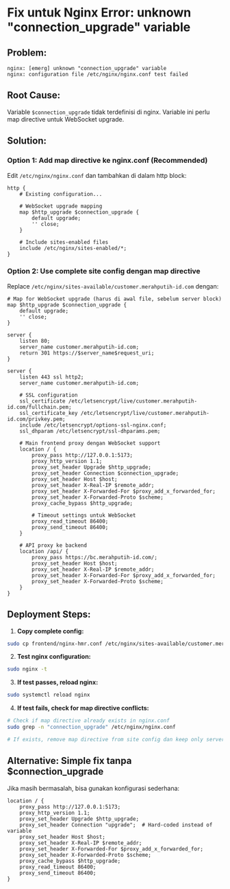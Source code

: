 # Fix untuk Nginx Error: unknown "connection_upgrade" variable

## Problem:
```
nginx: [emerg] unknown "connection_upgrade" variable
nginx: configuration file /etc/nginx/nginx.conf test failed
```

## Root Cause:
Variable `$connection_upgrade` tidak terdefinisi di nginx. Variable ini perlu map directive untuk WebSocket upgrade.

## Solution:

### Option 1: Add map directive ke nginx.conf (Recommended)

Edit `/etc/nginx/nginx.conf` dan tambahkan di dalam http block:

```nginx
http {
    # Existing configuration...
    
    # WebSocket upgrade mapping
    map $http_upgrade $connection_upgrade {
        default upgrade;
        '' close;
    }
    
    # Include sites-enabled files
    include /etc/nginx/sites-enabled/*;
}
```

### Option 2: Use complete site config dengan map directive

Replace `/etc/nginx/sites-available/customer.merahputih-id.com` dengan:

```nginx
# Map for WebSocket upgrade (harus di awal file, sebelum server block)
map $http_upgrade $connection_upgrade {
    default upgrade;
    '' close;
}

server {
    listen 80;
    server_name customer.merahputih-id.com;
    return 301 https://$server_name$request_uri;
}

server {
    listen 443 ssl http2;
    server_name customer.merahputih-id.com;
    
    # SSL configuration
    ssl_certificate /etc/letsencrypt/live/customer.merahputih-id.com/fullchain.pem;
    ssl_certificate_key /etc/letsencrypt/live/customer.merahputih-id.com/privkey.pem;
    include /etc/letsencrypt/options-ssl-nginx.conf;
    ssl_dhparam /etc/letsencrypt/ssl-dhparams.pem;
    
    # Main frontend proxy dengan WebSocket support
    location / {
        proxy_pass http://127.0.0.1:5173;
        proxy_http_version 1.1;
        proxy_set_header Upgrade $http_upgrade;
        proxy_set_header Connection $connection_upgrade;
        proxy_set_header Host $host;
        proxy_set_header X-Real-IP $remote_addr;
        proxy_set_header X-Forwarded-For $proxy_add_x_forwarded_for;
        proxy_set_header X-Forwarded-Proto $scheme;
        proxy_cache_bypass $http_upgrade;
        
        # Timeout settings untuk WebSocket
        proxy_read_timeout 86400;
        proxy_send_timeout 86400;
    }
    
    # API proxy ke backend
    location /api/ {
        proxy_pass https://bc.merahputih-id.com/;
        proxy_set_header Host $host;
        proxy_set_header X-Real-IP $remote_addr;
        proxy_set_header X-Forwarded-For $proxy_add_x_forwarded_for;
        proxy_set_header X-Forwarded-Proto $scheme;
    }
}
```

## Deployment Steps:

1. **Copy complete config:**
```bash
sudo cp frontend/nginx-hmr.conf /etc/nginx/sites-available/customer.merahputih-id.com
```

2. **Test nginx configuration:**
```bash
sudo nginx -t
```

3. **If test passes, reload nginx:**
```bash
sudo systemctl reload nginx
```

4. **If test fails, check for map directive conflicts:**
```bash
# Check if map directive already exists in nginx.conf
sudo grep -n "connection_upgrade" /etc/nginx/nginx.conf

# If exists, remove map directive from site config dan keep only server blocks
```

## Alternative: Simple fix tanpa $connection_upgrade

Jika masih bermasalah, bisa gunakan konfigurasi sederhana:

```nginx
location / {
    proxy_pass http://127.0.0.1:5173;
    proxy_http_version 1.1;
    proxy_set_header Upgrade $http_upgrade;
    proxy_set_header Connection "upgrade";  # Hard-coded instead of variable
    proxy_set_header Host $host;
    proxy_set_header X-Real-IP $remote_addr;
    proxy_set_header X-Forwarded-For $proxy_add_x_forwarded_for;
    proxy_set_header X-Forwarded-Proto $scheme;
    proxy_cache_bypass $http_upgrade;
    proxy_read_timeout 86400;
    proxy_send_timeout 86400;
}
```
